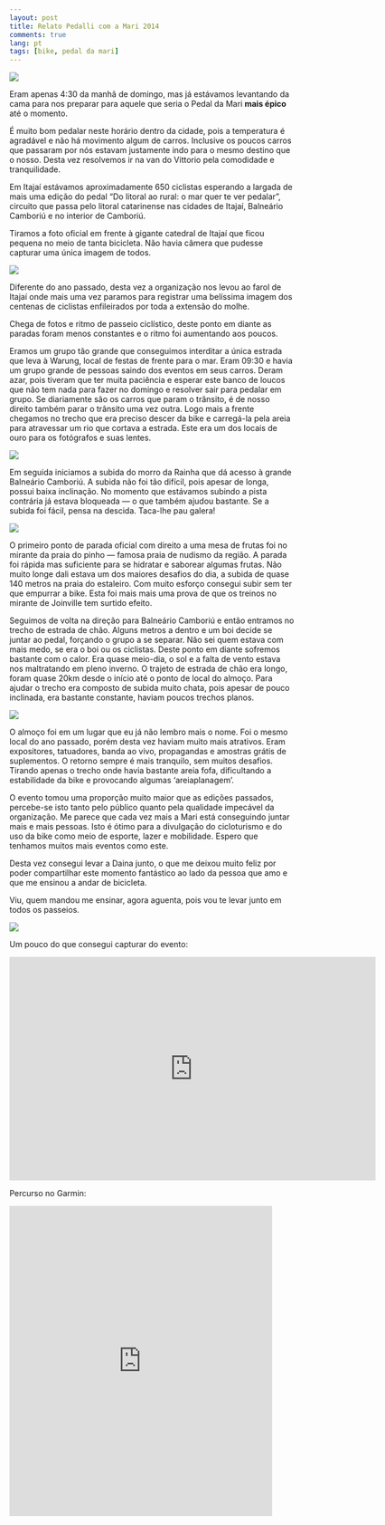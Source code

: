 ```yaml
---
layout: post
title: Relato Pedalli com a Mari 2014
comments: true
lang: pt
tags: [bike, pedal da mari]
---
```


![](/public/images/2014/09/G0272787.jpg)

Eram apenas 4:30 da manhã de domingo, mas já estávamos levantando da cama para nos preparar para aquele que seria o Pedal da Mari **mais épico** até o momento.
  
É muito bom pedalar neste horário dentro da cidade, pois a temperatura é agradável e não há movimento algum de carros. Inclusive os poucos carros que passaram por nós estavam justamente indo para o mesmo destino que o nosso. Desta vez resolvemos ir na van do Vittorio pela comodidade e tranquilidade.

Em Itajaí estávamos aproximadamente 650 ciclistas esperando a largada de mais uma edição do pedal &#8220;Do litoral ao rural: o mar quer te ver pedalar&#8221;, circuito que passa pelo litoral catarinense nas cidades de Itajaí, Balneário Camboriú e no interior de Camboriú.

Tiramos a foto oficial em frente à gigante catedral de Itajaí que ficou pequena no meio de tanta bicicleta. Não havia câmera que pudesse capturar uma única imagem de todos.

![](/public/images/2014/09/G0332813.jpg)

Diferente do ano passado, desta vez a organização nos levou ao farol de Itajaí onde mais uma vez paramos para registrar uma belíssima imagem dos centenas de ciclistas enfileirados por toda a extensão do molhe.

Chega de fotos e ritmo de passeio ciclístico, deste ponto em diante as paradas foram menos constantes e o ritmo foi aumentando aos poucos.

Eramos um grupo tão grande que conseguimos interditar a única estrada que leva à Warung, local de festas de frente para o mar. Eram 09:30 e havia um grupo grande de pessoas saindo dos eventos em seus carros. Deram azar, pois tiveram que ter muita paciência e esperar este banco de loucos que não tem nada para fazer no domingo e resolver sair para pedalar em grupo. Se diariamente são os carros que param o trânsito, é de nosso direito também parar o trânsito uma vez outra. Logo mais a frente chegamos no trecho que era preciso descer da bike e carregá-la pela areia para atravessar um rio que cortava a estrada. Este era um dos locais de ouro para os fotógrafos e suas lentes.

![](/public/images/2014/09/10443227_830216556996554_9051849637968899984_o.jpg)

Em seguida iniciamos a subida do morro da Rainha que dá acesso à grande Balneário Camboriú. A subida não foi tão difícil, pois apesar de longa, possui baixa inclinação. No momento que estávamos subindo a pista contrária já estava bloqueada — o que também ajudou bastante. Se a subida foi fácil, pensa na descida. Taca-lhe pau galera! 

![](/public/images/2014/09/10636929_830221750329368_5882337742018771635_o.jpg)

O primeiro ponto de parada oficial com direito a uma mesa de frutas foi no mirante da praia do pinho — famosa praia de nudismo da região. A parada foi rápida mas suficiente para se hidratar e saborear algumas frutas. Não muito longe dali estava um dos maiores desafios do dia, a subida de quase 140 metros na praia do estaleiro. Com muito esforço consegui subir sem ter que empurrar a bike. Esta foi mais mais uma prova de que os treinos no mirante de Joinville tem surtido efeito.

Seguimos de volta na direção para Balneário Camboriú e então entramos no trecho de estrada de chão. Alguns metros a dentro e um boi decide se juntar ao pedal, forçando o grupo a se separar. Não sei quem estava com mais medo, se era o boi ou os ciclistas. Deste ponto em diante sofremos bastante com o calor. Era quase meio-dia, o sol e a falta de vento estava nos maltratando em pleno inverno. O trajeto de estrada de chão era longo, foram quase 20km desde o início até o ponto de local do almoço. Para ajudar o trecho era composto de subida muito chata, pois apesar de pouco inclinada, era bastante constante, haviam poucos trechos planos.

![](/public/images/2014/09/10575457_830297586988451_2414822373974264673_o.jpg)

O almoço foi em um lugar que eu já não lembro mais o nome. Foi o mesmo local do ano passado, porém desta vez haviam muito mais atrativos. Eram expositores, tatuadores, banda ao vivo, propagandas e amostras grátis de suplementos. O retorno sempre é mais tranquilo, sem muitos desafios. Tirando apenas o trecho onde havia bastante areia fofa, dificultando a estabilidade da bike e provocando algumas &#8216;areiaplanagem&#8217;.

O evento tomou uma proporção muito maior que as edições passados, percebe-se isto tanto pelo público quanto pela qualidade impecável da organização. Me parece que cada vez mais a Mari está conseguindo juntar mais e mais pessoas. Isto é ótimo para a divulgação do cicloturismo e do uso da bike como meio de esporte, lazer e mobilidade. Espero que tenhamos muitos mais eventos como este. 

Desta vez consegui levar a Daina junto, o que me deixou muito feliz por poder compartilhar este momento fantástico ao lado da pessoa que amo e que me ensinou a andar de bicicleta.
  
Viu, quem mandou me ensinar, agora aguenta, pois vou te levar junto em todos os passeios.

![](/public/images/2014/09/G0392874.jpg)

Um pouco do que consegui capturar do evento:

<iframe class="youtube-player" type="text/html" width="648" height="395" src="http://www.youtube.com/embed/ohtNpEC-syc?version=3&amp;rel=1&amp;fs=1&amp;autohide=2&amp;showsearch=0&amp;showinfo=1&amp;iv_load_policy=1&amp;wmode=transparent" frameborder="0" allowfullscreen="true"></iframe>

Percurso no Garmin:

<iframe width="465" height="548" frameborder="0" src="http://connect.garmin.com:80/activity/embed/575816209"></iframe>